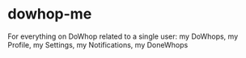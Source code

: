 # dowhop-me
For everything on DoWhop related to a single user: my DoWhops, my Profile, my Settings, my Notifications, my DoneWhops
